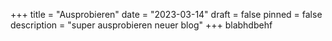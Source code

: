 +++
title = "Ausprobieren"
date = "2023-03-14"
draft = false
pinned = false
description = "super ausprobieren neuer blog"
+++
blabhdbehf
